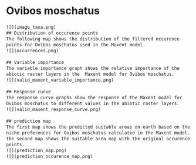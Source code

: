 # Ovibos moschatus 
    ![](image_taxa.png) 
    ## Distribution of occurence points 
    The following map shows the distribution of the filtered occurence points for Ovibos moschatus used in the Maxent model. 
    ![](occurrences.png)
    
    ## Variable importance 
    The variable importance graph shows the relative importance of the abiotic raster layers in the  Maxent model for Ovibos moschatus. 
    ![](valid_maxent_variable_importance.png)
    
    ## Response curve 
    The response curve graphs show the response of the Maxent model for Ovibos moschatus to different values in the abiotic raster layers. 
    ![](valid_maxent_response_curve.png)
    
    ## prediction map 
    The first map shows the predicted suitable areas on earth based on the niche preferences for Ovibos moschatus calculated in the Maxent model. The second map shows the suitable area map with the original occurence points. 
    ![](prediction_map.png)
    ![](prediction_occurence_map.png)
    
